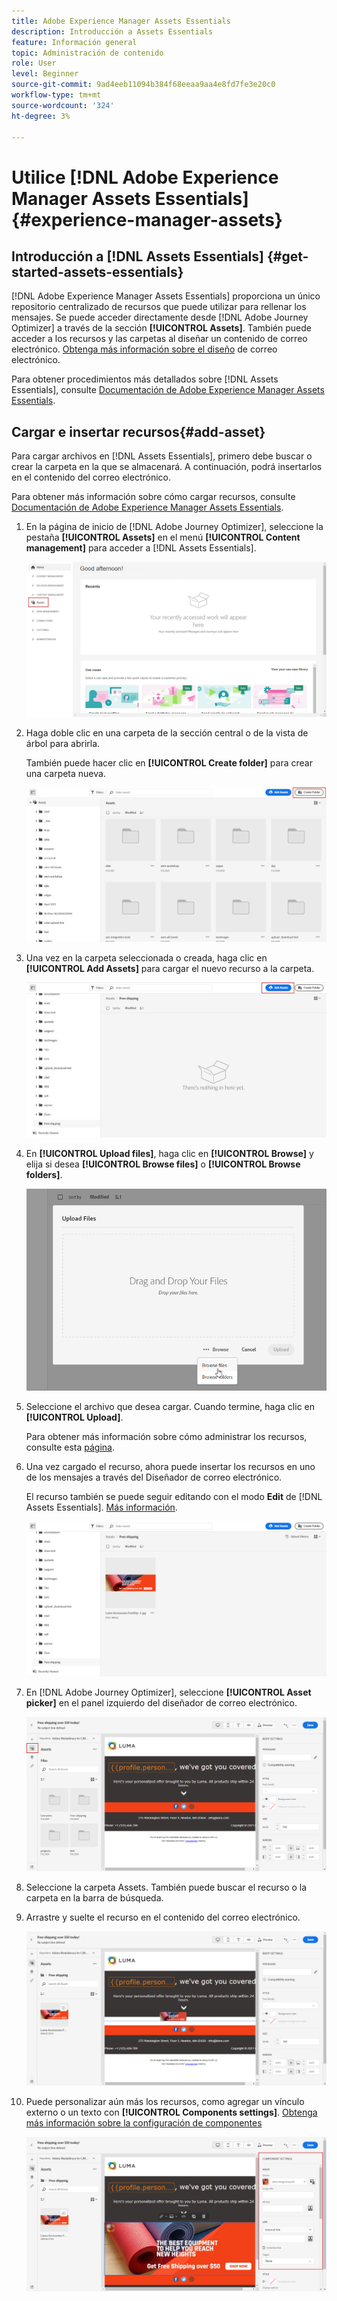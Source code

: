 ```yaml
---
title: Adobe Experience Manager Assets Essentials
description: Introducción a Assets Essentials
feature: Información general
topic: Administración de contenido
role: User
level: Beginner
source-git-commit: 9ad4eeb11094b384f68eeaa9aa4e8fd7fe3e20c0
workflow-type: tm+mt
source-wordcount: '324'
ht-degree: 3%

---
```


# Utilice [!DNL Adobe Experience Manager Assets Essentials]{#experience-manager-assets}

## Introducción a [!DNL Assets Essentials] {#get-started-assets-essentials}

[!DNL Adobe Experience Manager Assets Essentials] proporciona un único repositorio centralizado de recursos que puede utilizar para rellenar los mensajes. Se puede acceder directamente desde [!DNL Adobe Journey Optimizer] a través de la sección **[!UICONTROL Assets]**. También puede acceder a los recursos y las carpetas al diseñar un contenido de correo electrónico. [Obtenga más información sobre el diseño](design-emails.md) de correo electrónico.

Para obtener procedimientos más detallados sobre [!DNL Assets Essentials], consulte [Documentación de Adobe Experience Manager Assets Essentials](https://experienceleague.adobe.com/docs/experience-manager-assets-essentials/help/introduction.html).

## Cargar e insertar recursos{#add-asset}

Para cargar archivos en [!DNL Assets Essentials], primero debe buscar o crear la carpeta en la que se almacenará. A continuación, podrá insertarlos en el contenido del correo electrónico.

Para obtener más información sobre cómo cargar recursos, consulte [Documentación de Adobe Experience Manager Assets Essentials](https://experienceleague.adobe.com/docs/experience-manager-assets-essentials/help/add-delete-assets.html).

1. En la página de inicio de [!DNL Adobe Journey Optimizer], seleccione la pestaña **[!UICONTROL Assets]** en el menú **[!UICONTROL Content management]** para acceder a [!DNL Assets Essentials].

   ![](assets/media_library_1.png)

1. Haga doble clic en una carpeta de la sección central o de la vista de árbol para abrirla.

   También puede hacer clic en **[!UICONTROL Create folder]** para crear una carpeta nueva.

   ![](assets/media_library_8.png)

1. Una vez en la carpeta seleccionada o creada, haga clic en **[!UICONTROL Add Assets]** para cargar el nuevo recurso a la carpeta.

   ![](assets/media_library_2.png)

1. En **[!UICONTROL Upload files]**, haga clic en **[!UICONTROL Browse]** y elija si desea **[!UICONTROL Browse files]** o **[!UICONTROL Browse folders]**.

   ![](assets/media_library_3.png)

1. Seleccione el archivo que desea cargar. Cuando termine, haga clic en **[!UICONTROL Upload]**.

   Para obtener más información sobre cómo administrar los recursos, consulte esta [página](https://experienceleague.adobe.com/docs/experience-manager-assets-essentials/help/manage-organize.html?lang=en).

1. Una vez cargado el recurso, ahora puede insertar los recursos en uno de los mensajes a través del Diseñador de correo electrónico.

   El recurso también se puede seguir editando con el modo **Edit** de [!DNL Assets Essentials]. [Más información](https://experienceleague.adobe.com/docs/experience-manager-assets-essentials/help/edit-images.html).

   ![](assets/media_library_12.png)

1. En [!DNL Adobe Journey Optimizer], seleccione **[!UICONTROL Asset picker]** en el panel izquierdo del diseñador de correo electrónico.

   ![](assets/media_library_5.png)

1. Seleccione la carpeta Assets. También puede buscar el recurso o la carpeta en la barra de búsqueda.

1. Arrastre y suelte el recurso en el contenido del correo electrónico.

   ![](assets/media_library_6.png)

1. Puede personalizar aún más los recursos, como agregar un vínculo externo o un texto con **[!UICONTROL Components settings]**. [Obtenga más información sobre la configuración de componentes](content-components.md)

   ![](assets/media_library_13.png)
